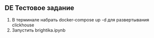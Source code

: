 ## DE Тестовое задание

1. В терминале набрать docker-compose up -d для развертывания clickhouse
2. Запустить brightika.ipynb

